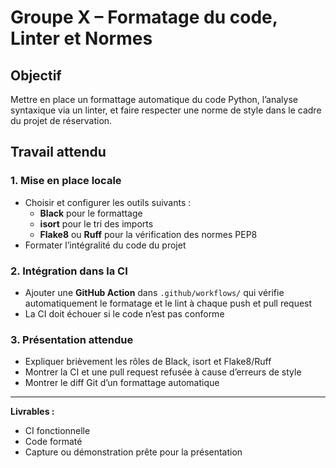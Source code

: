 # Groupe X – Formatage du code, Linter et Normes

## Objectif
Mettre en place un formattage automatique du code Python, l’analyse syntaxique via un linter, et faire respecter une norme de style dans le cadre du projet de réservation.

## Travail attendu

### 1. Mise en place locale
- Choisir et configurer les outils suivants :
  - **Black** pour le formattage
  - **isort** pour le tri des imports
  - **Flake8** ou **Ruff** pour la vérification des normes PEP8
- Formater l’intégralité du code du projet

### 2. Intégration dans la CI
- Ajouter une **GitHub Action** dans `.github/workflows/` qui vérifie automatiquement le formatage et le lint à chaque push et pull request
- La CI doit échouer si le code n’est pas conforme

### 3. Présentation attendue
- Expliquer brièvement les rôles de Black, isort et Flake8/Ruff
- Montrer la CI et une pull request refusée à cause d’erreurs de style
- Montrer le diff Git d’un formattage automatique

---

**Livrables :**
- CI fonctionnelle
- Code formaté
- Capture ou démonstration prête pour la présentation